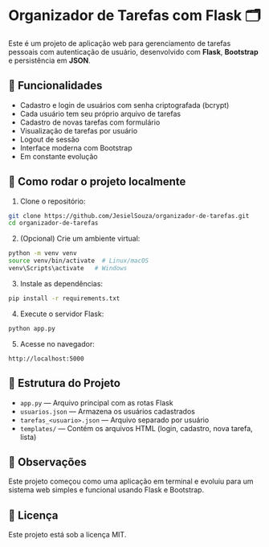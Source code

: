 # Organizador de Tarefas com Flask 🗂️

Este é um projeto de aplicação web para gerenciamento de tarefas pessoais com autenticação de usuário, desenvolvido com **Flask**, **Bootstrap** e persistência em **JSON**.

## 🔧 Funcionalidades

- Cadastro e login de usuários com senha criptografada (bcrypt)
- Cada usuário tem seu próprio arquivo de tarefas
- Cadastro de novas tarefas com formulário
- Visualização de tarefas por usuário
- Logout de sessão
- Interface moderna com Bootstrap
- Em constante evolução

## 🚀 Como rodar o projeto localmente

1. Clone o repositório:

```bash
git clone https://github.com/JesielSouza/organizador-de-tarefas.git
cd organizador-de-tarefas
```

2. (Opcional) Crie um ambiente virtual:

```bash
python -m venv venv
source venv/bin/activate  # Linux/macOS
venv\Scripts\activate   # Windows
```

3. Instale as dependências:

```bash
pip install -r requirements.txt
```

4. Execute o servidor Flask:

```bash
python app.py
```

5. Acesse no navegador:

```
http://localhost:5000
```

## 📁 Estrutura do Projeto

- `app.py` — Arquivo principal com as rotas Flask
- `usuarios.json` — Armazena os usuários cadastrados
- `tarefas_<usuario>.json` — Arquivo separado por usuário
- `templates/` — Contém os arquivos HTML (login, cadastro, nova tarefa, lista)

## 📌 Observações

Este projeto começou como uma aplicação em terminal e evoluiu para um sistema web simples e funcional usando Flask e Bootstrap.

## 📜 Licença

Este projeto está sob a licença MIT.
